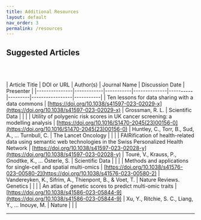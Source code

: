 ```yaml
---
title: Additional Resources
layout: default
nav_order: 3
permalink: /resources
---
```


## Suggested Articles  
<br><br>


| Article Title | DOI or URL | Author(s) | Journal Name |  Discussion Date | Presenter |
|---------------|------------|-----------|--------------|----------|---------|-----------------|-----------|
| Ten lessons for data sharing with a data commons | [https://doi.org/10.1038/s41597-023-02029-x](https://doi.org/10.1038/s41597-023-02029-x) | Grossman, R. L. | Scientific Data | | | 
| Utility of polygenic risk scores in UK cancer screening: a modelling analysis | [https://doi.org/10.1016/S1470-2045(23)00156-0](https://doi.org/10.1016/S1470-2045(23)00156-0) | Huntley, C., Torr, B., Sud, A., ... Turnbull, C. | The Lancet Oncology | | |
| FAIRification of health-related data using semantic web technologies in the Swiss Personalized Health Network | [https://doi.org/10.1038/s41597-023-02028-y](https://doi.org/10.1038/s41597-023-02028-y) | Touré, V., Krauss, P., Gnodtke, K., ... Österle, S. | Scientific Data | | | 
| Methods and applications for single-cell and spatial multi-omics | [https://doi.org/10.1038/s41576-023-00580-2](https://doi.org/10.1038/s41576-023-00580-2) | Vandereyken, K., Sifrim, A., Thienpont, B., & Voet, T. | Nature Reviews. Genetics | | | 
| An atlas of genetic scores to predict multi-omic traits | [https://doi.org/10.1038/s41586-023-05844-9](https://doi.org/10.1038/s41586-023-05844-9) | Xu, Y., Ritchie, S. C., Liang, Y., ... Inouye, M. | Nature | | | 

---

<br><br>